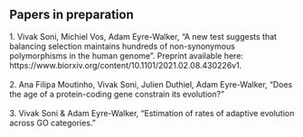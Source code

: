 <h2>Papers in preparation</h2>
1. Vivak Soni, Michiel Vos, Adam Eyre-Walker, “A new test suggests that balancing selection maintains hundreds of non-synonymous polymorphisms in the human genome”. Preprint available here: https://www.biorxiv.org/content/10.1101/2021.02.08.430226v1. <br />
<br />
2. Ana Filipa Moutinho, Vivak Soni, Julien Duthiel, Adam Eyre-Walker, “Does the age of a protein-coding gene constrain its evolution?”<br />
<br />
3. Vivak Soni & Adam Eyre-Walker, “Estimation of rates of adaptive evolution across GO categories.”

